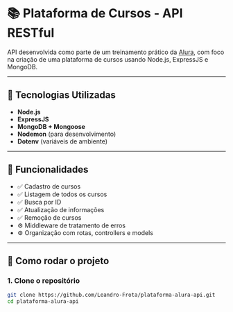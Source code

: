 # 📚 Plataforma de Cursos - API RESTful

API desenvolvida como parte de um treinamento prático da [Alura](https://www.alura.com.br), com foco na criação de uma plataforma de cursos usando Node.js, ExpressJS e MongoDB.

---

## 🚀 Tecnologias Utilizadas

- **Node.js**
- **ExpressJS**
- **MongoDB + Mongoose**
- **Nodemon** (para desenvolvimento)
- **Dotenv** (variáveis de ambiente)

---

## 📌 Funcionalidades

- ✅ Cadastro de cursos
- ✅ Listagem de todos os cursos
- ✅ Busca por ID
- ✅ Atualização de informações
- ✅ Remoção de cursos
- ⚙️ Middleware de tratamento de erros
- ⚙️ Organização com rotas, controllers e models

---

## 🔧 Como rodar o projeto

### 1. Clone o repositório
```bash
git clone https://github.com/Leandro-Frota/plataforma-alura-api.git
cd plataforma-alura-api
